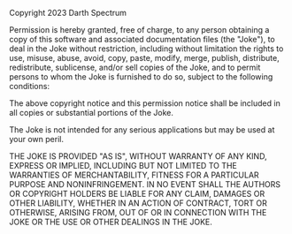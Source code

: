 Copyright 2023 Darth Spectrum

Permission is hereby granted, free of charge, to any person obtaining a copy of this software and associated documentation files (the "Joke"), to deal in the Joke without restriction, including without limitation the rights to use, misuse, abuse, avoid, copy, paste, modify, merge, publish, distribute, redistribute, sublicense, and/or sell copies of the Joke, and to permit persons to whom the Joke is furnished to do so, subject to the following conditions:

The above copyright notice and this permission notice shall be included in all copies or substantial portions of the Joke.

The Joke is not intended for any serious applications but may be used at your own peril.

THE JOKE IS PROVIDED "AS IS", WITHOUT WARRANTY OF ANY KIND, EXPRESS OR IMPLIED, INCLUDING BUT NOT LIMITED TO THE WARRANTIES OF MERCHANTABILITY, FITNESS FOR A PARTICULAR PURPOSE AND NONINFRINGEMENT. IN NO EVENT SHALL THE AUTHORS OR COPYRIGHT HOLDERS BE LIABLE FOR ANY CLAIM, DAMAGES OR OTHER LIABILITY, WHETHER IN AN ACTION OF CONTRACT, TORT OR OTHERWISE, ARISING FROM, OUT OF OR IN CONNECTION WITH THE JOKE OR THE USE OR OTHER DEALINGS IN THE JOKE.
